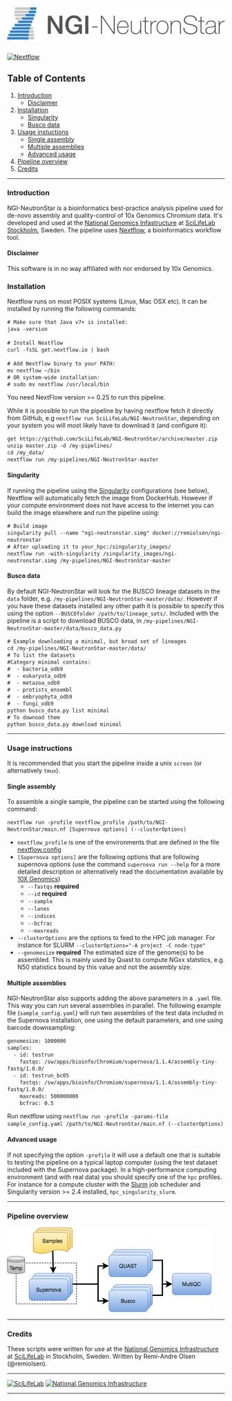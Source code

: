 # ![NGI-NeutronStar](docs/images/NGI-NeutronStar_logo.png)

[![Nextflow](https://img.shields.io/badge/nextflow-%E2%89%A50.25.1-brightgreen.svg)](https://www.nextflow.io/)

## Table of Contents

1. [Introduction](README.md#introduction)
   * [Disclaimer](README.md#disclaimer)
2. [Installation](README.md#installation)
   * [Singularity](README.md#singularity)
   * [Busco data](README.md#busco-data)
3. [Usage instuctions](README.md#usage-instructions)
   * [Single assembly](README.md#single-assembly)
   * [Multiple assemblies](README.md#multiple-assemblies)
   * [Advanced usage](README.md#advanced-usage)
4. [Pipeline overview](README.md#pipeline-overview)
5. [Credits](README.md#pipeline-overview)

---------

### Introduction

NGI-NeutronStar is a bioinformatics best-practice analysis pipeline used for de-novo assembly and quality-control of 10x Genomics Chromium data. It's developed and used at the [National Genomics Infastructure](https://ngisweden.scilifelab.se/) at [SciLifeLab Stockholm](https://www.scilifelab.se/platforms/ngi/), Sweden. The pipeline uses [Nextflow](https://www.nextflow.io), a bioinformatics workflow tool.

#### Disclaimer

This software is in no way affiliated with nor endorsed by 10x Genomics.

### Installation

Nextflow runs on most POSIX systems (Linux, Mac OSX etc). It can be installed by running the following commands:

```
# Make sure that Java v7+ is installed:
java -version

# Install Nextflow
curl -fsSL get.nextflow.io | bash

# Add Nextflow binary to your PATH:
mv nextflow ~/bin
# OR system-wide installation:
# sudo mv nextflow /usr/local/bin
```
You need NextFlow version >= 0.25 to run this pipeline.

While it is possible to run the pipeline by having nextflow fetch it directly from GitHub, e.g `nextflow run SciLifeLab/NGI-NeutronStar`, depending on your system you will most likely have to download it (and configure it):

```
get https://github.com/SciLifeLab/NGI-NeutronStar/archive/master.zip
unzip master.zip -d /my-pipelines/
cd /my_data/
nextflow run /my-pipelines/NGI-NeutronStar-master
```

#### Singularity

If running the pipeline using the [Singularity](http://singularity.lbl.gov/) configurations (see below), Nextflow will automatically fetch the image from DockerHub. However if your compute environment does not have access to the internet you can build the image elsewhere and run the pipeline using:

```
# Build image
singularity pull --name "ngi-neutronstar.simg" docker://remiolsen/ngi-neutronstar
# After uploading it to your_hpc:/singularity_images/
nextflow run -with-singularity /singularity_images/ngi-neutronstar.simg /my-pipelines/NGI-NeutronStar-master
``` 

#### Busco data

By default NGI-NeutronStar will look for the BUSCO lineage datasets in the `data` folder, e.g. `/my-pipelines/NGI-NeutronStar-master/data/`. However if you have these datasets installed any other path it is possible to specify this using the option `--BUSCOfolder /path/to/lineage_sets/`. Included with the pipeline is a script to download BUSCO data, in `/my-pipelines/NGI-NeutronStar-master/data/busco_data.py`

```
# Example downloading a minimal, but broad set of lineages
cd /my-pipelines/NGI-NeutronStar-master/data/
# To list the datasets
#Category minimal contains:
#  - bacteria_odb9
#  - eukaryota_odb9
#  - metazoa_odb9
#  - protists_ensembl
#  - embryophyta_odb9
#  - fungi_odb9
python busco_data.py list minimal
# To downoad them
python busco_data.py download minimal

```

---------

### Usage instructions
It is recommended that you start the pipeline inside a unix `screen` (or alternatively `tmux`). 

#### Single assembly
To assemble a single sample, the pipeline can be started using the following command: 
```
nextflow run -profile nextflow_profile /path/to/NGI-NeutronStar/main.nf [Supernova options] (--clusterOptions)
```
* `nextflow_profile` is one of the environments that are defined in the file [nextflow.config](nextflow.config)
* `[Supernova options]` are the following options that are following supernova options (use the command `supernova run --help` for a more detailed description or alternatively read the documentation available by [10X Genomics](https://www.10xgenomics.com/))
  * `--fastqs` **required**
  * `--id` **required**
  * `--sample`
  * `--lanes`
  * `--indices`
  * `--bcfrac`
  * `--maxreads`
* `--clusterOptions` are the options to feed to the HPC job manager. For instance for SLURM `--clusterOptions="-A project -C node-type"`
* `--genomesize` **required** The estimated size of the genome(s) to be assembled. This is mainly used by Quast to compute NGxx statstics, e.g. N50 statistics bound by this value and not the assembly size.

#### Multiple assemblies
NGI-NeutronStar also supports adding the above parameters in a `.yaml` file. This way you can run several assemblies in parallel. The following example file (`sample_config.yaml`) will run two assemblies of the test data included in the Supernova installation, one using the default parameters, and one using barcode downsampling:

```
genomesize: 1000000
samples:
  - id: testrun
    fastqs: /sw/apps/bioinfo/Chromium/supernova/1.1.4/assembly-tiny-fastq/1.0.0/
  - id: testrun_bc05
    fastqs: /sw/apps/bioinfo/Chromium/supernova/1.1.4/assembly-tiny-fastq/1.0.0/
    maxreads: 500000000
    bcfrac: 0.5
```
Run nextflow using `nextflow run -profile -params-file sample_config.yaml /path/to/NGI-NeutronStar/main.nf (--clusterOptions)`

#### Advanced usage

If not specifying the option `-profile` it will use a default one that is suitable to testing the pipeline on a typical laptop computer (using the test dataset included with the Supernova package). In a high-performance computing environment (and with real data) you should specify one of the `hpc` profiles. For instance for a compute cluster with the [Slurm](https://slurm.schedmd.com/documentation.html) job scheduler and Singularity version >= 2.4 installed, `hpc_singularity_slurm`. 

---------

### Pipeline overview
![NGI-NeutronStarChart](docs/images/NGI-NeutronStar_chart.png)

---------

### Credits
These scripts were written for use at the [National Genomics Infrastructure](https://portal.scilifelab.se/genomics/) at [SciLifeLab](http://www.scilifelab.se/) in Stockholm, Sweden. Written by Remi-Andre Olsen (@remiolsen).


---

[![SciLifeLab](https://raw.githubusercontent.com/SciLifeLab/NGI-MethylSeq/master/docs/images/SciLifeLab_logo.png)](http://www.scilifelab.se/)
[![National Genomics Infrastructure](https://raw.githubusercontent.com/SciLifeLab/NGI-MethylSeq/master/docs/images/NGI_logo.png)](https://ngisweden.scilifelab.se/)

---
